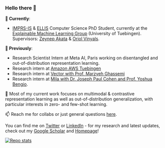 ### Hello there 👋


**🌱  Currently**:
* [IMPRS-IS](https://imprs.is.mpg.de/) & [ELLIS](https://ellis.eu/) Computer Science PhD Student, currently at the [Explainable Machine Learning Group](https://eml-unitue.de/people) (University of Tuebingen). Supervisors: [Zeynep Akata](https://scholar.google.com/citations?user=jQl9RtkAAAAJ) & [Oriol Vinyals](https://scholar.google.com/citations?user=NkzyCvUAAAAJ&hl=de).

**🌱  Previously**:
* Research Scientist Intern at Meta AI, Paris working on disentangled and out-of-distribution representation learning.
* Research intern at [Amazon AWS Tuebingen](https://www.amazon.science/) 
* Research intern at [Vector with Prof. Marzyeh Ghassemi](http://www.marzyehghassemi.com/) 
* Research intern at [Mila with Dr. Joseph Paul Cohen and Prof. Yoshua Bengio](https://mila.quebec/).


🤔 Most of my current work focuses on multimodal & contrastive representation learning as well as out-of-distribution generalization, with particular interests in zero- and few-shot learning.

📫 Reach me for collabs or just general questions [here](mailto:karsten.rh1@gmail.com).

<!-- Actual text -->

You can find me on [Twitter](https://twitter.com/confusezius) or [LinkedIn](https://www.linkedin.com/in/karsten-roth) - for my research and latest updates, check out my [Google Scholar](https://scholar.google.com/citations?user=93ZjIs0AAAAJ) and [Homepage](https://karroth.com)!

[![Repo stats](https://github-readme-stats.vercel.app/api?username=confusezius)](https://github.com/confusezius/github-readme-stats)
